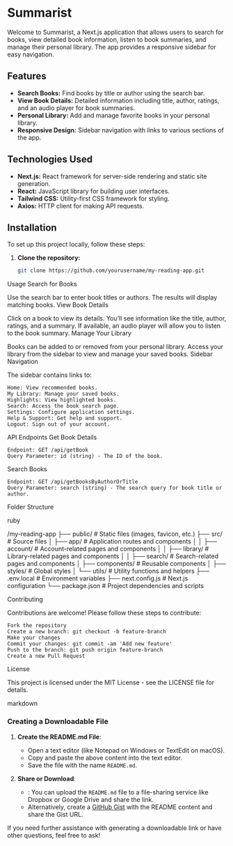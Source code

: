 # Summarist

Welcome to Summarist, a Next.js application that allows users to search for books, view detailed book information, listen to book summaries, and manage their personal library. The app provides a responsive sidebar for easy navigation.

## Features

- **Search Books:** Find books by title or author using the search bar.
- **View Book Details:** Detailed information including title, author, ratings, and an audio player for book summaries.
- **Personal Library:** Add and manage favorite books in your personal library.
- **Responsive Design:** Sidebar navigation with links to various sections of the app.

## Technologies Used

- **Next.js:** React framework for server-side rendering and static site generation.
- **React:** JavaScript library for building user interfaces.
- **Tailwind CSS:** Utility-first CSS framework for styling.
- **Axios:** HTTP client for making API requests.

## Installation

To set up this project locally, follow these steps:

1. **Clone the repository:**

   ```bash
   git clone https://github.com/yourusername/my-reading-app.git
Usage
Search for Books

Use the search bar to enter book titles or authors. The results will display matching books.
View Book Details

Click on a book to view its details. You’ll see information like the title, author, ratings, and a summary. If available, an audio player will allow you to listen to the book summary.
Manage Your Library

Books can be added to or removed from your personal library. Access your library from the sidebar to view and manage your saved books.
Sidebar Navigation

The sidebar contains links to:

    Home: View recommended books.
    My Library: Manage your saved books.
    Highlights: View highlighted books.
    Search: Access the book search page.
    Settings: Configure application settings.
    Help & Support: Get help and support.
    Logout: Sign out of your account.

API Endpoints
Get Book Details

    Endpoint: GET /api/getBook
    Query Parameter: id (string) - The ID of the book.

Search Books

    Endpoint: GET /api/getBooksByAuthorOrTitle
    Query Parameter: search (string) - The search query for book title or author.

Folder Structure

ruby

/my-reading-app
├── public/              # Static files (images, favicon, etc.)
├── src/                 # Source files
│   ├── app/             # Application routes and components
│   │   ├── account/     # Account-related pages and components
│   │   ├── library/     # Library-related pages and components
│   │   ├── search/      # Search-related pages and components
│   ├── components/      # Reusable components
│   ├── styles/          # Global styles
│   └── utils/           # Utility functions and helpers
├── .env.local           # Environment variables
├── next.config.js       # Next.js configuration
└── package.json         # Project dependencies and scripts

Contributing

Contributions are welcome! Please follow these steps to contribute:

    Fork the repository
    Create a new branch: git checkout -b feature-branch
    Make your changes
    Commit your changes: git commit -am 'Add new feature'
    Push to the branch: git push origin feature-branch
    Create a new Pull Request

License

This project is licensed under the MIT License - see the LICENSE file for details.

markdown


### Creating a Downloadable File

1. **Create the README.md File**:

   - Open a text editor (like Notepad on Windows or TextEdit on macOS).
   - Copy and paste the above content into the text editor.
   - Save the file with the name `README.md`.

2. **Share or Download**:

   - : You can upload the `README.md` file to a file-sharing service like Dropbox or Google Drive and share the link.
   -  Alternatively, create a [GitHub Gist](https://gist.github.com/) with the README content and share the Gist URL.

If you need further assistance with generating a downloadable link or have other questions, feel free to ask!

